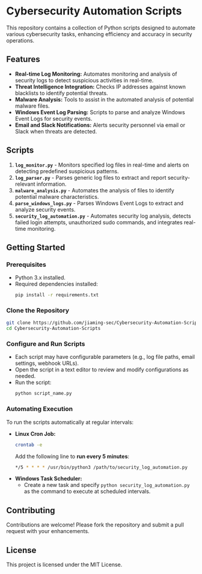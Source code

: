 # Cybersecurity Automation Scripts

This repository contains a collection of Python scripts designed to automate various cybersecurity tasks, enhancing efficiency and accuracy in security operations.

## Features

- **Real-time Log Monitoring:** Automates monitoring and analysis of security logs to detect suspicious activities in real-time.
- **Threat Intelligence Integration:** Checks IP addresses against known blacklists to identify potential threats.
- **Malware Analysis:** Tools to assist in the automated analysis of potential malware files.
- **Windows Event Log Parsing:** Scripts to parse and analyze Windows Event Logs for security events.
- **Email and Slack Notifications:** Alerts security personnel via email or Slack when threats are detected.

## Scripts

1. **`log_monitor.py`** - Monitors specified log files in real-time and alerts on detecting predefined suspicious patterns.
2. **`log_parser.py`** - Parses generic log files to extract and report security-relevant information.
3. **`malware_analysis.py`** - Automates the analysis of files to identify potential malware characteristics.
4. **`parse_windows_logs.py`** - Parses Windows Event Logs to extract and analyze security events.
5. **`security_log_automation.py`** - Automates security log analysis, detects failed login attempts, unauthorized sudo commands, and integrates real-time monitoring.

## Getting Started

### Prerequisites

- Python 3.x installed.
- Required dependencies installed:
  ```bash
  pip install -r requirements.txt
  ```
### Clone the Repository
```bash
git clone https://github.com/jiaming-sec/Cybersecurity-Automation-Scripts.git
cd Cybersecurity-Automation-Scripts
```
### Configure and Run Scripts
- Each script may have configurable parameters (e.g., log file paths, email settings, webhook URLs).
- Open the script in a text editor to review and modify configurations as needed.
- Run the script:
  ```bash
  python script_name.py
  ```

### Automating Execution
To run the scripts automatically at regular intervals:
- **Linux Cron Job:**
  ```bash
  crontab -e
  ```
  Add the following line to **run every 5 minutes**:
  ```bash
  */5 * * * * /usr/bin/python3 /path/to/security_log_automation.py
  ```
- **Windows Task Scheduler:**
  - Create a new task and specify `python security_log_automation.py` as the command to execute at scheduled intervals.

## Contributing

Contributions are welcome! Please fork the repository and submit a pull request with your enhancements.

## License

This project is licensed under the MIT License.
